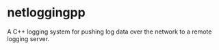 netloggingpp
============

A C++ logging system for pushing log data over the network to a remote logging server.
